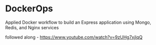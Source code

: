 ﻿# DockerOps

Applied Docker workflow to build an Express application using Mongo, Redis, and Nginx services

followed along - https://www.youtube.com/watch?v=9zUHg7xjIqQ
